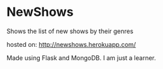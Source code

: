 # NewShows
Shows the list of new shows by their genres

hosted on: http://newshows.herokuapp.com/


Made using Flask and MongoDB.
I am just a learner.

